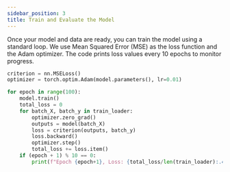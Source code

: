 ```yaml
---
sidebar_position: 3
title: Train and Evaluate the Model
---
```


Once your model and data are ready, you can train the model using a standard loop. We use Mean Squared Error (MSE) as the loss function and the Adam optimizer. The code prints loss values every 10 epochs to monitor progress.

```python
criterion = nn.MSELoss()
optimizer = torch.optim.Adam(model.parameters(), lr=0.01)

for epoch in range(100):
    model.train()
    total_loss = 0
    for batch_X, batch_y in train_loader:
        optimizer.zero_grad()
        outputs = model(batch_X)
        loss = criterion(outputs, batch_y)
        loss.backward()
        optimizer.step()
        total_loss += loss.item()
    if (epoch + 1) % 10 == 0:
        print(f"Epoch {epoch+1}, Loss: {total_loss/len(train_loader):.4f}")
```

